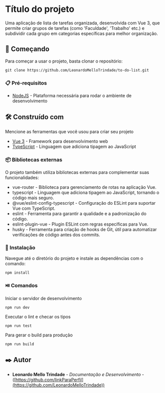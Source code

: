 # Título do projeto

Uma aplicação de lista de tarefas organizada, desenvolvida com Vue 3, que permite criar grupos de tarefas (como 'Faculdade', 'Trabalho' etc.) e subdividir cada grupo em categorias específicas para melhor organização.

## 🚀 Começando

Para começar a usar o projeto, basta clonar o repositório:
```
git clone https://github.com/LeonardoMelloTrindade/to-do-list.git
```

### 📋 Pré-requisitos

* [NodeJS](https://nodejs.org/pt) - Plataforma necessária para rodar o ambiente de desenvolvimento

## 🛠️ Construído com

Mencione as ferramentas que você usou para criar seu projeto

* [Vue 3](https://vuejs.org) -  Framework para desenvolvimento web
* [TypeScript](https://www.typescriptlang.org) - Linguagem que adiciona tipagem ao JavaScript

### 📦 Bibliotecas externas

O projeto também utiliza bibliotecas externas para complementar suas funcionalidades:

* vue-router - Biblioteca para gerenciamento de rotas na aplicação Vue.
* typescript - Linguagem que adiciona tipagem ao JavaScript, tornando o código mais seguro.
* @vue/eslint-config-typescript - Configuração do ESLint para suportar Vue com TypeScript.
* eslint - Ferramenta para garantir a qualidade e a padronização do código.
* eslint-plugin-vue - Plugin ESLint com regras específicas para Vue.
* husky - Ferramenta para criação de hooks de Git, útil para automatizar verificações de código antes dos commits.

### 🔧 Instalação

Navegue até o diretório do projeto e instale as dependências com o comando:
```
npm install
```

### ⏯️ Comandos

Iniciar o servidor de desenvolvimento
```
npm run dev
```

Executar o lint e checar os tipos
```
npm run test
```

Para gerar o build para produção
```
npm run build
```
## ✒️ Autor

* **Leonardo Mello Trindade** - *Documentação e Desenvolvimento* - ([https://github.com/linkParaPerfil](https://github.com/LeonardoMelloTrindade))
